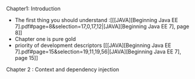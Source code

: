 
Chapter1: Introduction

- The first thing you should understand :[[[JAVA][Beginning Java EE 7].pdf#page=8&selection=17,0,17,12|[JAVA][Beginning Java EE 7], page 8]]
- Chapter one is pure gold
- priority of development descriptors [[[JAVA][Beginning Java EE 7].pdf#page=15&selection=19,11,19,56|[JAVA][Beginning Java EE 7], page 15]]

Chapter 2 : Context and dependency injection



